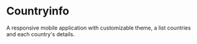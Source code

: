 # Countryinfo
A responsive mobile application with customizable theme, a list countries and each country's details.
